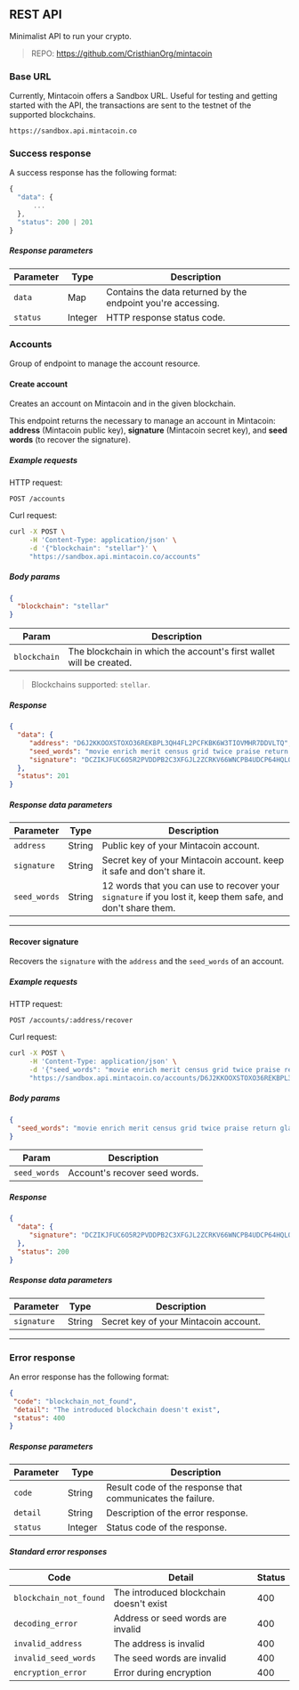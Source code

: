 ## REST API

Minimalist API to run your crypto.

> REPO: https://github.com/CristhianOrg/mintacoin

### Base URL

Currently, Mintacoin offers a Sandbox URL. Useful for testing and getting started with the API, the transactions are sent to the testnet of the supported blockchains.

```
https://sandbox.api.mintacoin.co
```

### Success response

A success response has the following format:

```javascript
{
  "data": {
      ...
  },
  "status": 200 | 201
}
```

##### Response parameters

| Parameter | Type    | Description                                                  |
| --------- | ------- | ------------------------------------------------------------ |
| `data`    | Map     | Contains the data returned by the endpoint you're accessing. |
| `status`  | Integer | HTTP response status code.                                   |


### Accounts

Group of endpoint to manage the account resource.

#### **Create account**
    
Creates an account on Mintacoin and in the given blockchain.

This endpoint returns the necessary to manage an account in Mintacoin: **address** (Mintacoin public key), **signature** (Mintacoin secret key), and **seed words** (to recover the signature).

##### Example requests

HTTP request:

```http
POST /accounts
```

Curl request:

```bash
curl -X POST \
     -H 'Content-Type: application/json' \
     -d '{"blockchain": "stellar"}' \
     "https://sandbox.api.mintacoin.co/accounts"
```

##### Body params

```json
{
  "blockchain": "stellar"
}
```

| Param        | Description                                                         |
| ------------ | ------------------------------------------------------------------- |
| `blockchain` | The blockchain in which the account's first wallet will be created. |

> Blockchains supported: `stellar`.

##### Response

```json
{
  "data": {
     "address": "D6J2KKOOXSTOXO36REKBPL3QH4FL2PCFKBK6W3TIOVMHR7DDVLTQ",
     "seed_words": "movie enrich merit census grid twice praise return glass wagon yard faint",
     "signature": "DCZIKJFUC6O5R2PVDDPB2C3XFGJL2ZCRKV66WNCPB4UDCP64HQLQ"
  },
  "status": 201
}
```

##### Response data parameters

| Parameter    | Type   | Description                                                                                                 |
| ------------ | ------ | ----------------------------------------------------------------------------------------------------------- |
| `address`    | String | Public key of your Mintacoin account.                                                                       |
| `signature`  | String | Secret key of your Mintacoin account. keep it safe and don't share it.                                      |
| `seed_words` | String | 12 words that you can use to recover your `signature` if you lost it, keep them safe, and don't share them. |

---

#### **Recover signature**
    
Recovers the `signature` with the `address` and the `seed_words` of an account.

##### Example requests

HTTP request:

```http
POST /accounts/:address/recover
```

Curl request:

```bash
curl -X POST \
     -H 'Content-Type: application/json' \
     -d '{"seed_words": "movie enrich merit census grid twice praise return glass wagon yard faint"}' \
     "https://sandbox.api.mintacoin.co/accounts/D6J2KKOOXSTOXO36REKBPL3QH4FL2PCFKBK6W3TIOVMHR7DDVLTQ/recover"
```

##### Body params

```json
{
  "seed_words": "movie enrich merit census grid twice praise return glass wagon yard faint"
}
```

| Param        | Description                   |
| ------------ | ----------------------------- |
| `seed_words` | Account's recover seed words. |

##### Response

```json
{
  "data": {
     "signature": "DCZIKJFUC6O5R2PVDDPB2C3XFGJL2ZCRKV66WNCPB4UDCP64HQLQ"
  },
  "status": 200
}
```

##### Response data parameters

| Parameter   | Type   | Description                           |
| ----------- | ------ | ------------------------------------- |
| `signature` | String | Secret key of your Mintacoin account. |

---
    
### Error response

An error response has the following format:

```json
{
 "code": "blockchain_not_found",
 "detail": "The introduced blockchain doesn't exist",
 "status": 400
}
```

##### Response parameters

| Parameter | Type    | Description                                                |
| --------- | ------- | ---------------------------------------------------------- |
| `code`    | String  | Result code of the response that communicates the failure. |
| `detail`  | String  | Description of the error response.                         |
| `status`  | Integer | Status code of the response.                               |

##### Standard error responses

| Code                   | Detail                                  | Status |
| ---------------------- | --------------------------------------- | ------ |
| `blockchain_not_found` | The introduced blockchain doesn't exist | 400    |
| `decoding_error`       | Address or seed words are invalid       | 400    |
| `invalid_address`      | The address is invalid                  | 400    |
| `invalid_seed_words`   | The seed words are invalid              | 400    |
| `encryption_error`     | Error during encryption                 | 400    |
